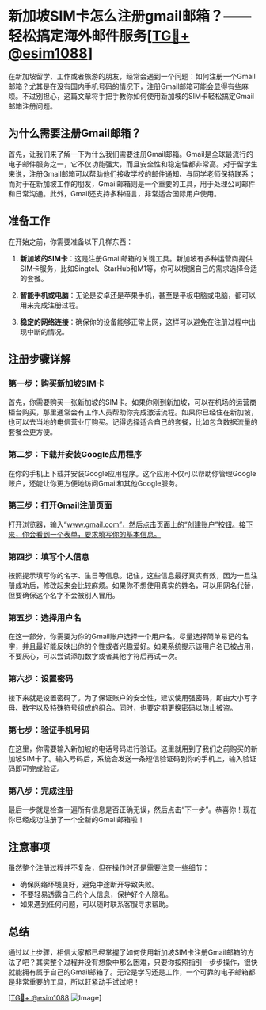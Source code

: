# 新加坡SIM卡怎么注册gmail邮箱？——轻松搞定海外邮件服务[[TG💪+ @esim1088](https://t.me/s/esim1088)]

在新加坡留学、工作或者旅游的朋友，经常会遇到一个问题：如何注册一个Gmail邮箱？尤其是在没有国内手机号码的情况下，注册Gmail邮箱可能会显得有些麻烦。不过别担心，这篇文章将手把手教你如何使用新加坡的SIM卡轻松搞定Gmail邮箱注册问题。

## 为什么需要注册Gmail邮箱？

首先，让我们来了解一下为什么我们需要注册Gmail邮箱。Gmail是全球最流行的电子邮件服务之一，它不仅功能强大，而且安全性和稳定性都非常高。对于留学生来说，注册Gmail邮箱可以帮助他们接收学校的邮件通知、与同学老师保持联系；而对于在新加坡工作的朋友，Gmail邮箱则是一个重要的工具，用于处理公司邮件和日常沟通。此外，Gmail还支持多种语言，非常适合国际用户使用。

## 准备工作

在开始之前，你需要准备以下几样东西：

1. **新加坡的SIM卡**：这是注册Gmail邮箱的关键工具。新加坡有多种运营商提供SIM卡服务，比如Singtel、StarHub和M1等，你可以根据自己的需求选择合适的套餐。
   
2. **智能手机或电脑**：无论是安卓还是苹果手机，甚至是平板电脑或电脑，都可以用来完成注册过程。

3. **稳定的网络连接**：确保你的设备能够正常上网，这样可以避免在注册过程中出现中断的情况。

## 注册步骤详解

### 第一步：购买新加坡SIM卡

首先，你需要购买一张新加坡的SIM卡。如果你刚到新加坡，可以在机场的运营商柜台购买，那里通常会有工作人员帮助你完成激活流程。如果你已经住在新加坡，也可以去当地的电信营业厅购买。记得选择适合自己的套餐，比如包含数据流量的套餐会更方便。

### 第二步：下载并安装Google应用程序

在你的手机上下载并安装Google应用程序。这个应用不仅可以帮助你管理Google账户，还能让你更方便地访问Gmail和其他Google服务。

### 第三步：打开Gmail注册页面

打开浏览器，输入“www.gmail.com”，然后点击页面上的“创建账户”按钮。接下来，你会看到一个表单，要求填写你的基本信息。

### 第四步：填写个人信息

按照提示填写你的名字、生日等信息。记住，这些信息最好真实有效，因为一旦注册成功后，修改起来会比较麻烦。如果你不想使用真实的姓名，可以用网名代替，但要确保这个名字不会被别人冒用。

### 第五步：选择用户名

在这一部分，你需要为你的Gmail账户选择一个用户名。尽量选择简单易记的名字，并且最好能反映出你的个性或者兴趣爱好。如果系统提示该用户名已被占用，不要灰心，可以尝试添加数字或者其他字符后再试一次。

### 第六步：设置密码

接下来就是设置密码了。为了保证账户的安全性，建议使用强密码，即由大小写字母、数字以及特殊符号组成的组合。同时，也要定期更换密码以防止被盗。

### 第七步：验证手机号码

在这里，你需要输入新加坡的电话号码进行验证。这里就用到了我们之前购买的新加坡SIM卡了。输入号码后，系统会发送一条短信验证码到你的手机上，输入验证码即可完成验证。

### 第八步：完成注册

最后一步就是检查一遍所有信息是否正确无误，然后点击“下一步”。恭喜你！现在你已经成功注册了一个全新的Gmail邮箱啦！

## 注意事项

虽然整个注册过程并不复杂，但在操作时还是需要注意一些细节：

- 确保网络环境良好，避免中途断开导致失败。
- 不要轻易透露自己的个人信息，保护好个人隐私。
- 如果遇到任何问题，可以随时联系客服寻求帮助。

## 总结

通过以上步骤，相信大家都已经掌握了如何使用新加坡SIM卡注册Gmail邮箱的方法了吧？其实整个过程并没有想象中那么困难，只要你按照指引一步步操作，很快就能拥有属于自己的Gmail邮箱了。无论是学习还是工作，一个可靠的电子邮箱都是非常重要的工具，所以赶紧动手试试吧！

[[TG💪+ @esim1088](https://t.me/s/esim1088) ![Image](https://i.postimg.cc/4NQfJmqS/Snipaste-2025-05-13-00-14-12.png)]